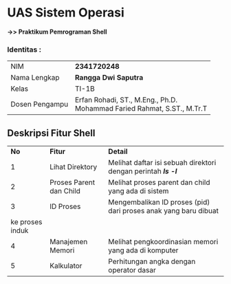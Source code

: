 # UAS Sistem Operasi
**->> Praktikum Pemrograman Shell**

### Identitas :

|  |  |
|--|--|
| NIM | **2341720248** |
| Nama Lengkap | **Rangga Dwi Saputra** |
| Kelas | TI-1B |
| Dosen Pengampu | Erfan Rohadi, ST., M.Eng., Ph.D. <br> Mohammad Faried Rahmat, S.ST., M.Tr.T|

## Deskripsi Fitur Shell

|  |  |  |
|--|--|--|
|**No**| **Fitur** | **Detail** |
| 1 | Lihat Direktory | Melihat daftar isi sebuah direktori dengan perintah ***ls -l*** |
| 2 | Proses Parent dan Child | Melihat proses parent dan child yang ada di sistem |
| 3 | ID Proses | Mengembalikan ID proses (pid) dari proses anak yang baru dibuat 
ke proses induk | 
| 4 | Manajemen Memori | Melihat pengkoordinasian memori yang ada di komputer |
| 5 | Kalkulator | Perhitungan angka dengan operator dasar |